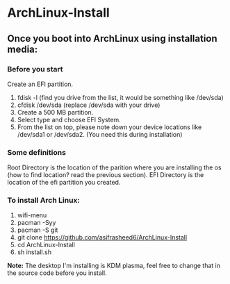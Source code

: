 # ArchLinux-Install
## Once you boot into ArchLinux using installation media: 
### Before you start
Create an EFI partition.
1. fdisk -l (find you drive from the list, it would be something like /dev/sda)
2. cfdisk /dev/sda (replace /dev/sda with your drive)
3. Create a 500 MB partition.
4. Select type and choose EFI System.
5. From the list on top, please note down your device locations like /dev/sda1 or /dev/sda2. (You need this during installation)
### Some definitions
Root Directory is the location of the parition where you are installing the os (how to find location? read the previous section). EFI Directory is the location of the efi partition you created. 
### To install Arch Linux:
1. wifi-menu
2. pacman -Syy
3. pacman -S git
4. git clone https://github.com/asifrasheed6/ArchLinux-Install
5. cd ArchLinux-Install
6. sh install.sh

<b>Note:</b> The desktop I'm installing is KDM plasma, feel free to change that in the source code before you install.
